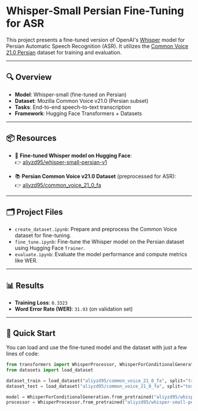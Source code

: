 # Whisper-Small Persian Fine-Tuning for ASR

This project presents a fine-tuned version of OpenAI's [Whisper](https://huggingface.co/openai/whisper-small) model for Persian Automatic Speech Recognition (ASR). It utilizes the [Common Voice 21.0 Persian](https://huggingface.co/datasets/aliyzd95/common_voice_21_0_fa) dataset for training and evaluation.

---

## 🔍 Overview

- **Model**: Whisper-small (fine-tuned on Persian)
- **Dataset**: Mozilla Common Voice v21.0 (Persian subset)
- **Tasks**: End-to-end speech-to-text transcription
- **Framework**: Hugging Face Transformers + Datasets

---

## 📦 Resources

- 🔗 **Fine-tuned Whisper model on Hugging Face**:  
  👉 [aliyzd95/whisper-small-persian-v1](https://huggingface.co/aliyzd95/whisper-small-persian-v1)

- 📚 **Persian Common Voice v21.0 Dataset** (preprocessed for ASR):  
  👉 [aliyzd95/common_voice_21_0_fa](https://huggingface.co/datasets/aliyzd95/common_voice_21_0_fa)

---

## 🗂 Project Files

- `create_dataset.ipynb`: Prepare and preprocess the Common Voice dataset for fine-tuning.
- `fine_tune.ipynb`: Fine-tune the Whisper model on the Persian dataset using Hugging Face `Trainer`.
- `evaluate.ipynb`: Evaluate the model performance and compute metrics like WER.

---

## 📊 Results

- **Training Loss**: `0.3323`
- **Word Error Rate (WER)**: `31.93` (on validation set)

---

## 🚀 Quick Start

You can load and use the fine-tuned model and the dataset with just a few lines of code:

```python
from transformers import WhisperProcessor, WhisperForConditionalGeneration
from datasets import load_dataset

dataset_train = load_dataset("aliyzd95/common_voice_21_0_fa", split="train+validation")
dataset_test = load_dataset("aliyzd95/common_voice_21_0_fa", split="test")

model = WhisperForConditionalGeneration.from_pretrained("aliyzd95/whisper-small-persian-v1")
processor = WhisperProcessor.from_pretrained("aliyzd95/whisper-small-persian-v1")
